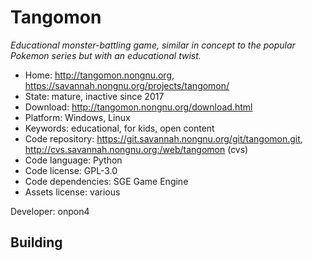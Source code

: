 # Tangomon

_Educational monster-battling game, similar in concept to the popular Pokemon series but with an educational twist._

- Home: http://tangomon.nongnu.org, https://savannah.nongnu.org/projects/tangomon/
- State: mature, inactive since 2017
- Download: http://tangomon.nongnu.org/download.html
- Platform: Windows, Linux
- Keywords: educational, for kids, open content
- Code repository: https://git.savannah.nongnu.org/git/tangomon.git, http://cvs.savannah.nongnu.org:/web/tangomon (cvs)
- Code language: Python
- Code license: GPL-3.0
- Code dependencies: SGE Game Engine
- Assets license: various

Developer: onpon4

## Building
